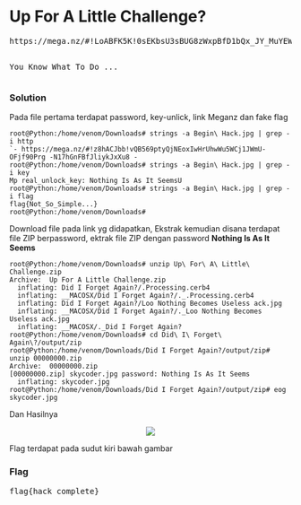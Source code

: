 <h1><b>Up For A Little Challenge?</h1></b>
<pre>
https://mega.nz/#!LoABFK5K!0sEKbsU3sBUG8zWxpBfD1bQx_JY_MuYEWQvLrFIqWZ0

You Know What To Do ...
</pre>
</b><h3>Solution</h3></b>
<p>Pada file pertama terdapat password, key-unlick, link Meganz dan fake flag</p>

```console
root@Python:/home/venom/Downloads# strings -a Begin\ Hack.jpg | grep -i http
`- https://mega.nz/#!z8hACJbb!vQB569ptyQjNEoxIwHrUhwWu5WCj1JWmU-OFjf90Prg -N17hGnFBfJliykJxXu8 -
root@Python:/home/venom/Downloads# strings -a Begin\ Hack.jpg | grep -i key
Mp real_unlock_key: Nothing Is As It SeemsU
root@Python:/home/venom/Downloads# strings -a Begin\ Hack.jpg | grep -i flag
flag{Not_So_Simple...}
root@Python:/home/venom/Downloads# 
```

<p>Download file pada link yg didapatkan, Ekstrak kemudian disana terdapat file ZIP berpassword, ektrak file ZIP dengan password <b>Nothing Is As It Seems</b></p>

```console
root@Python:/home/venom/Downloads# unzip Up\ For\ A\ Little\ Challenge.zip 
Archive:  Up For A Little Challenge.zip
  inflating: Did I Forget Again?/.Processing.cerb4  
  inflating: __MACOSX/Did I Forget Again?/._.Processing.cerb4  
  inflating: Did I Forget Again?/Loo Nothing Becomes Useless ack.jpg  
  inflating: __MACOSX/Did I Forget Again?/._Loo Nothing Becomes Useless ack.jpg  
  inflating: __MACOSX/._Did I Forget Again?  
root@Python:/home/venom/Downloads# cd Did\ I\ Forget\ Again\?/output/zip
root@Python:/home/venom/Downloads/Did I Forget Again?/output/zip# unzip 00000000.zip 
Archive:  00000000.zip
[00000000.zip] skycoder.jpg password: Nothing Is As It Seems
  inflating: skycoder.jpg            
root@Python:/home/venom/Downloads/Did I Forget Again?/output/zip# eog skycoder.jpg 
```

<p>Dan Hasilnya</p>
<p align='center'>
  <img src='https://github.com/enomarozi/Writeup-CTF_Online/blob/master/CTFlearn/Forensics/Images/skycoder.jpg'>
</p>
<p>Flag terdapat pada sudut kiri bawah gambar</p>
</b><h3>Flag</h3></b>
<pre>
flag{hack_complete}
</pre>
